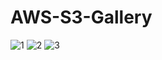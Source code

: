 # AWS-S3-Gallery

![1](https://github.com/janithht/AWS-S3-Gallery/assets/92964360/775a6add-3ee9-4203-b9c7-2694bd74ed43)
![2](https://github.com/janithht/AWS-S3-Gallery/assets/92964360/28edc339-ea7b-41a3-bda5-56135e22fb17)
![3](https://github.com/janithht/AWS-S3-Gallery/assets/92964360/15bfb8f4-8851-48a8-8bb7-1a79b70a7139)

